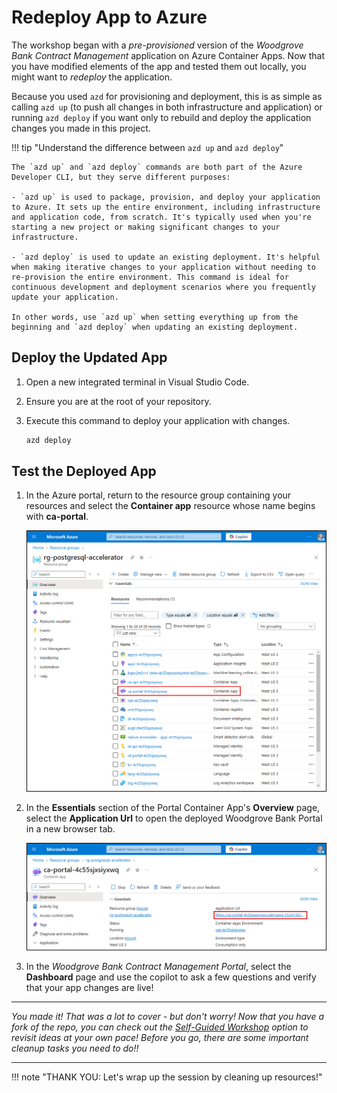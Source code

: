 # Redeploy App to Azure

The workshop began with a _pre-provisioned_ version of the _Woodgrove Bank Contract Management_ application on Azure Container Apps. Now that you have modified elements of the app and tested them out locally, you might want to _redeploy_ the application.

Because you used `azd` for provisioning and deployment, this is as simple as calling `azd up` (to push all changes in both infrastructure and application) or running `azd deploy` if you want only to rebuild and deploy the application changes you made in this project.

!!! tip "Understand the difference between `azd up` and `azd deploy`"

    The `azd up` and `azd deploy` commands are both part of the Azure Developer CLI, but they serve different purposes:

    - `azd up` is used to package, provision, and deploy your application to Azure. It sets up the entire environment, including infrastructure and application code, from scratch. It's typically used when you're starting a new project or making significant changes to your infrastructure.

    - `azd deploy` is used to update an existing deployment. It's helpful when making iterative changes to your application without needing to re-provision the entire environment. This command is ideal for continuous development and deployment scenarios where you frequently update your application.

    In other words, use `azd up` when setting everything up from the beginning and `azd deploy` when updating an existing deployment.

## Deploy the Updated App

1. Open a new integrated terminal in Visual Studio Code.

2. Ensure you are at the root of your repository.

3. Execute this command to deploy your application with changes.

    ```bash
    azd deploy
    ```

## Test the Deployed App

1. In the Azure portal, return to the resource group containing your resources and select the **Container app** resource whose name begins with **ca-portal**.

    ![Screenshot of the resources in the resource group, with the ca-portal Container app resource highlighted.](../img/azure-portal-rg-ca-portal.png)

2. In the **Essentials** section of the Portal Container App's **Overview** page, select the **Application Url** to open the deployed Woodgrove Bank Portal in a new browser tab.

    ![Screenshot of the API container app page in the Azure portal, with the Application Url highlighted.](../img/azure-portal-portal-container-app.png)

3. In the _Woodgrove Bank Contract Management Portal_, select the **Dashboard** page and use the copilot to ask a few questions and verify that your app changes are live!

---

_You made it! That was a lot to cover - but don't worry! Now that you have a fork of the repo, you can check out the [Self-Guided Workshop](./../02-Setup/1-Provision-And-Setup/01-Self-Guided.md) option to revisit ideas at your own pace! Before you go, there are some important cleanup tasks you need to do!!_

---

!!! note "THANK YOU: Let's wrap up the session by cleaning up resources!"
